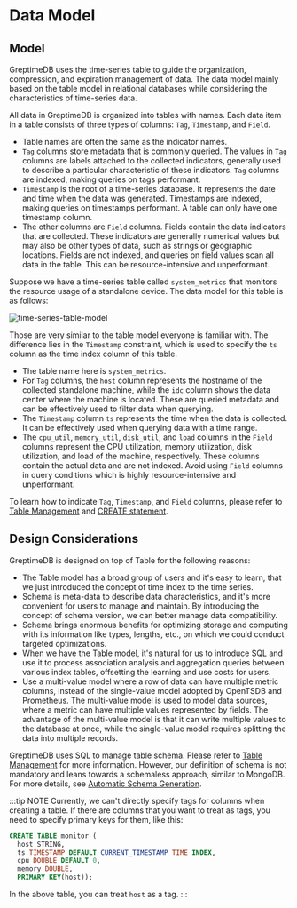 # Data Model

## Model

GreptimeDB uses the time-series table to guide the organization, compression, and expiration management of data.
The data model mainly based on the table model in relational databases while considering the characteristics of time-series data.

All data in GreptimeDB is organized into tables with names. Each data item in a table consists of three types of columns: `Tag`, `Timestamp`, and `Field`.

- Table names are often the same as the indicator names.
- `Tag` columns store metadata that is commonly queried.
The values in `Tag` columns are labels attached to the collected indicators,
generally used to describe a particular characteristic of these indicators.
`Tag` columns are indexed, making queries on tags performant.
- `Timestamp` is the root of a time-series database.
It represents the date and time when the data was generated.
Timestamps are indexed, making queries on timestamps performant.
A table can only have one timestamp column.
- The other columns are `Field` columns. 
Fields contain the data indicators that are collected.
These indicators are generally numerical values
but may also be other types of data, such as strings or geographic locations. 
Fields are not indexed,
and queries on field values scan all data in the table.
This can be resource-intensive and unperformant.

Suppose we have a time-series table called `system_metrics` that monitors the resource usage of a standalone device. The data model for this table is as follows:

![time-series-table-model](/time-series-table-model.png)

Those are very similar to the table model everyone is familiar with. The difference lies in the `Timestamp` constraint, which is used to specify the `ts` column as the time index column of this table.

- The table name here is `system_metrics`.
- For `Tag` columns, the `host` column represents the hostname of the collected standalone machine,
while the `idc` column shows the data center where the machine is located.
These are queried metadata and can be effectively used to filter data when querying.
- The `Timestamp` column `ts` represents the time when the data is collected.
It can be effectively used when querying data with a time range.
- The `cpu_util`, `memory_util`, `disk_util`, and `load` columns in the `Field` columns represent
the CPU utilization, memory utilization, disk utilization, and load of the machine, respectively.
These columns contain the actual data and are not indexed. Avoid using `Field` columns in query conditions
which is highly resource-intensive and unperformant.

To learn how to indicate `Tag`, `Timestamp`, and `Field` columns, please refer to [Table Management](../table-management.md#create-table) and [CREATE statement](/reference/sql/create.md).

## Design Considerations

GreptimeDB is designed on top of Table for the following reasons:

- The Table model has a broad group of users and it's easy to learn, that we just introduced the concept of time index to the time series.
- Schema is meta-data to describe data characteristics, and it's more convenient for users to manage and maintain. By introducing the concept of schema version, we can better manage data compatibility.
- Schema brings enormous benefits for optimizing storage and computing with its information like types, lengths, etc., on which we could conduct targeted optimizations.
- When we have the Table model, it's natural for us to introduce SQL and use it to process association analysis and aggregation queries between various index tables, offsetting the learning and use costs for users.
- Use a multi-value model where a row of data can have multiple metric columns, 
instead of the single-value model adopted by OpenTSDB and Prometheus. 
The multi-value model is used to model data sources, where a metric can have multiple values represented by fields. 
The advantage of the multi-value model is that it can write multiple values to the database at once, 
while the single-value model requires splitting the data into multiple records.

GreptimeDB uses SQL to manage table schema. Please refer to [Table Management](../table-management.md) for more information. However, our definition of schema is not mandatory and leans towards a schemaless approach, similar to MongoDB. For more details, see [Automatic Schema Generation](../write-data/overview.md#automatic-schema-generation).

:::tip NOTE
Currently, we can't directly specify tags for columns when creating a table. If there are columns that you want to treat as tags, you need to specify primary keys for them, like this:
```sql
CREATE TABLE monitor (
  host STRING,
  ts TIMESTAMP DEFAULT CURRENT_TIMESTAMP TIME INDEX,
  cpu DOUBLE DEFAULT 0,
  memory DOUBLE,
  PRIMARY KEY(host));
```
In the above table, you can treat `host` as a tag.
:::
